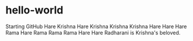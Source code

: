 # hello-world
Starting GitHub
Hare Krishna Hare Krishna Krishna Krishna Hare Hare
Hare Rama Hare Rama Rama Rama Hare Hare
Radharani is Krishna's beloved.
